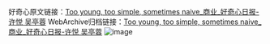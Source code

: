 好奇心原文链接：[Too young, too simple, sometimes naive_商业_好奇心日报-许悦 吴亭蓉](https://www.qdaily.com/articles/3156.html)
WebArchive归档链接：[Too young, too simple, sometimes naive_商业_好奇心日报-许悦 吴亭蓉](http://web.archive.org/web/20181001230044/http://www.qdaily.com:80/articles/3156.html)
![image](http://ww3.sinaimg.cn/large/007d5XDply1g3v6rhjuzhj30u059x1ky)